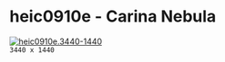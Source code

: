# heic0910e - Carina Nebula
[![heic0910e.3440-1440](./heic0910e.3440-1440.png)](./heic0910e.3440-1440.png)  
`3440 x 1440`  